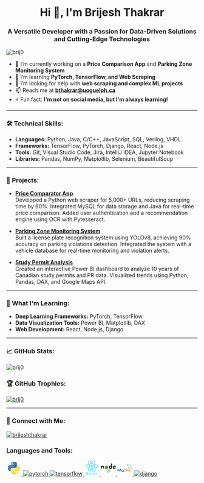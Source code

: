 <h1 align="center">Hi 👋, I'm Brijesh Thakrar</h1>
<h3 align="center">A Versatile Developer with a Passion for Data-Driven Solutions and Cutting-Edge Technologies</h3>


<p align="left"> <img src="https://komarev.com/ghpvc/?username=brij0&label=Profile%20views&color=0e75b6&style=flat" alt="brij0" /> </p>

- 🔭 I’m currently working on a **Price Comparison App** and **Parking Zone Monitoring System**
- 🌱 I’m learning **PyTorch, TensorFlow, and Web Scraping**
- 🤝 I’m looking for help with **web scraping and complex ML projects**
- 📫 Reach me at **bthakrar@uoguelph.ca**
- ⚡ Fun fact: **I'm not on social media, but I'm always learning!**

---

<h3 align="left">🛠 Technical Skills:</h3>

- **Languages:** Python, Java, C/C++, JavaScript, SQL, Verilog, VHDL
- **Frameworks:** TensorFlow, PyTorch, Django, React, Node.js
- **Tools:** Git, Visual Studio Code, Jira, IntelliJ IDEA, Jupyter Notebook
- **Libraries:** Pandas, NumPy, Matplotlib, Selenium, BeautifulSoup

---

<h3 align="left">🚀 Projects:</h3>

- **[Price Comparator App](https://github.com/brij0/Personal_app)**  
  Developed a Python web scraper for 5,000+ URLs, reducing scraping time by 60%. Integrated MySQL for data storage and Java for real-time price comparison. Added user authentication and a recommendation engine using OCR with Pytesseract.

- **[Parking Zone Monitoring System](https://github.com/brij0/License-Plate-analysis)**  
  Built a license plate recognition system using YOLOv8, achieving 90% accuracy on parking violations detection. Integrated the system with a vehicle database for real-time monitoring and violation alerts.

- **[Study Permit Analysis](https://github.com/brij0/Power-BI-Canada-Study-Permit-analysis)**  
  Created an interactive Power BI dashboard to analyze 10 years of Canadian study permits and PR data. Visualized trends using Python, Pandas, DAX, and Google Maps API.

---

<h3 align="left">🌱 What I'm Learning:</h3>

- **Deep Learning Frameworks:** PyTorch, TensorFlow
- **Data Visualization Tools:** Power BI, Matplotlib, DAX
- **Web Development:** React, Node.js, Django

---

<h3 align="left">📈 GitHub Stats:</h3>
<p><img align="center" src="https://github-readme-stats.vercel.app/api?username=brij0&show_icons=true&locale=en" alt="brij0" /></p>

<h3 align="left">🏆 GitHub Trophies:</h3>
<p><a href="https://github.com/ryo-ma/github-profile-trophy"><img src="https://github-profile-trophy.vercel.app/?username=brij0" alt="brij0" /></a></p>

---

<h3 align="left">🔗 Connect with Me:</h3>
<p align="left">
<a href="https://linkedin.com/in/brijeshthakrar" target="blank"><img align="center" src="https://raw.githubusercontent.com/rahuldkjain/github-profile-readme-generator/master/src/images/icons/Social/linked-in-alt.svg" alt="brijeshthakrar" height="30" width="40" /></a>
</p>

<h3 align="left">Languages and Tools:</h3>
<p align="left"> 
<a href="https://www.python.org" target="_blank" rel="noreferrer"> <img src="https://raw.githubusercontent.com/devicons/devicon/master/icons/python/python-original.svg" alt="python" width="40" height="40"/> </a> 
<a href="https://pytorch.org/" target="_blank" rel="noreferrer"> <img src="https://www.vectorlogo.zone/logos/pytorch/pytorch-icon.svg" alt="pytorch" width="40" height="40"/> </a> 
<a href="https://www.tensorflow.org" target="_blank" rel="noreferrer"> <img src="https://www.vectorlogo.zone/logos/tensorflow/tensorflow-icon.svg" alt="tensorflow" width="40" height="40"/> </a> 
<a href="https://reactjs.org/" target="_blank" rel="noreferrer"> <img src="https://raw.githubusercontent.com/devicons/devicon/master/icons/react/react-original-wordmark.svg" alt="react" width="40" height="40"/> </a> 
<a href="https://nodejs.org" target="_blank" rel="noreferrer"> <img src="https://raw.githubusercontent.com/devicons/devicon/master/icons/nodejs/nodejs-original-wordmark.svg" alt="nodejs" width="40" height="40"/> </a>
<a href="https://www.mysql.com/" target="_blank" rel="noreferrer"> <img src="https://raw.githubusercontent.com/devicons/devicon/master/icons/mysql/mysql-original-wordmark.svg" alt="mysql" width="40" height="40"/> </a> 
<a href="https://www.djangoproject.com/" target="_blank" rel="noreferrer"> <img src="https://cdn.worldvectorlogo.com/logos/django.svg" alt="django" width="40" height="40"/> </a> 
</p>
